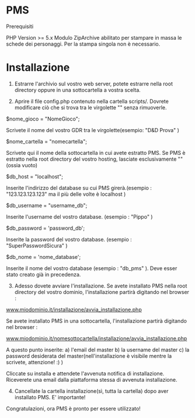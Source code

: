 PMS
===
Prerequisiti

PHP Version >= 5.x
Modulo ZipArchive abilitato per stampare in massa le schede dei personaggi. Per la stampa singola non è necessario.

Installazione
==
1) Estrarre l'archivio sul vostro web server, potete estrarre nella root directory oppure in una sottocartella a vostra scelta.

2) Aprire il file config.php contenuto nella cartella scripts/. Dovrete modificare ciò che si trova tra le virgolette "" senza rimuoverle. 

$nome_gioco = "NomeGioco"; 

Scrivete il nome del vostro GDR tra le virgolette(esempio: "D&D Prova" )

$nome_cartella = "nomecartella";

Scrivete qui il nome della sottocartella in cui avete estratto PMS.
Se PMS è estratto nella root directory del vostro hosting, lasciate esclusivamente "" (ossia vuoto)

$db_host = "localhost";

Inserite l'indirizzo del database su cui PMS girerà.(esempio : "123.123.123.123" ma il più delle volte è localhost )

$db_username = "username_db";

Inserite l'username del vostro database. (esempio : "Pippo" )

$db_password = 'password_db';

Inserite la password del vostro database. (esempio : "SuperPasswordSicura" )

$db_nome = 'nome_database';

Inserite il nome del vostro database (esempio : "db_pms" ). Deve esser stato creato già in precedenza. 

3) Adesso dovete avviare l'installazione. 
Se avete installato PMS nella root directory del vostro dominio, l'installazione partirà digitando nel browser :

www.miodominio.it/installazione/avvia_installazione.php

Se avete installato PMS in una sottocartella, l'installazione partirà digitando nel browser : 

www.miodominio.it/nomesottocartella/installazione/avvia_installazione.php

A questo punto inserite:
a) l'email del master
b) la username del master
c) la password desiderata del master(nell'installazione è visibile mentre la scrivete, attenzione! :) )

Cliccate su installa e attendete l'avvenuta notifica di installazione. Riceverete una email dalla piattaforma stessa di avvenuta installazione.

4) Cancellate la cartella installazione(sì, tutta la cartella) dopo aver installato PMS. E' importante!

Congratulazioni, ora PMS è pronto per essere utilizzato!
